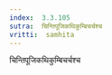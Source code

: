 ```yaml
---
index:  3.3.105
sutra:  चिन्तिपूजिकथिकुम्बिचर्चश्च
vritti:  samhita 
---
```


चिन्तिपूजिकथिकुम्बिचर्चश्च

